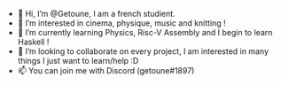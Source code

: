 - 👋 Hi, I’m @Getoune, I am a french studient.
- 👀 I’m interested in cinema, physique, music and knitting !
- 🌱 I’m currently learning Physics, Risc-V Assembly and I begin to learn Haskell !
- 💞️ I’m looking to collaborate on every project, I am interested in many things I just want to learn/help :D
- 📫 You can join me with Discord (getoune#1897) 
